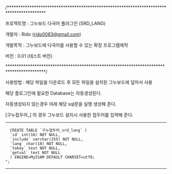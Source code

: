 /*****************************************************************************************

프로젝트명 : 그누보드 다국어 플러그인 (SRD_LANG)

개발자 : Rido (rido0083@gmail.com)

개발목적 : 그누보드에 다국어를 사용할 수 있는 확장 프로그램제작 

버전 : 0.01 (테스트 버전)

*****************************************************************************************/

사용방법 : 해당 파일을 다운로드 후 모든 파일을 설치된 그누보드에 덮어서 사용

해당 플로그인에 필요한 Database는 자동생성된다.

자동생성되지 않는경우 아래 해당 sql문을 실행 생성해 준다.

[구누접두어_] 의 경우 그누보드 설치시 사용한 접두어를 입력해 준다. 

---------------------------------------------------------------

      CREATE TABLE `구누접두어_srd_lang` (
      `id` int(16) NOT NULL,
      `include` varchar(255) NOT NULL,
      `lang` char(10) NOT NULL,
      `tokey` text NOT NULL,
      `getval` text NOT NULL
      ) ENGINE=MyISAM DEFAULT CHARSET=utf8;		
	";

---------------------------------------------------------------


